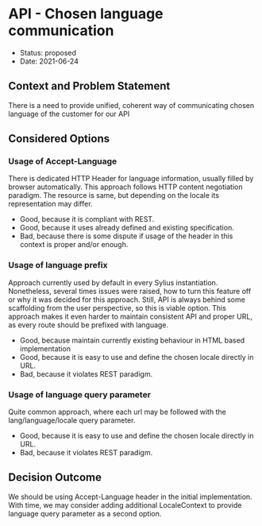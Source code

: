 # API - Chosen language communication

* Status: proposed
* Date: 2021-06-24

## Context and Problem Statement

There is a need to provide unified, coherent way of communicating chosen language of the customer for our API 

## Considered Options

### Usage of Accept-Language

There is dedicated HTTP Header for language information, usually filled by browser automatically. This approach follows HTTP
content negotiation paradigm. The resource is same, but depending on the locale its representation may differ.

* Good, because it is compliant with REST.
* Good, because it uses already defined and existing specification.
* Bad, because there is some dispute if usage of the header in this context is proper and/or enough.

### Usage of language prefix

Approach currently used by default in every Sylius instantiation. Nonetheless, several times issues were raised, how to turn
this feature off or why it was decided for this approach. Still, API is always behind some scaffolding from the user perspective,
so this is viable option. This approach makes it even harder to maintain consistent API and proper URL, as every route should
be prefixed with language.

* Good, because maintain currently existing behaviour in HTML based implementation
* Good, because it is easy to use and define the chosen locale directly in URL.
* Bad, because it violates REST paradigm.

### Usage of language query parameter

Quite common approach, where each url may be followed with the lang/language/locale query parameter.

* Good, because it is easy to use and define the chosen locale directly in URL.
* Bad, because it violates REST paradigm. 

## Decision Outcome

We should be using Accept-Language header in the initial implementation. With time, we may consider adding additional LocaleContext
to provide language query parameter as a second option.
